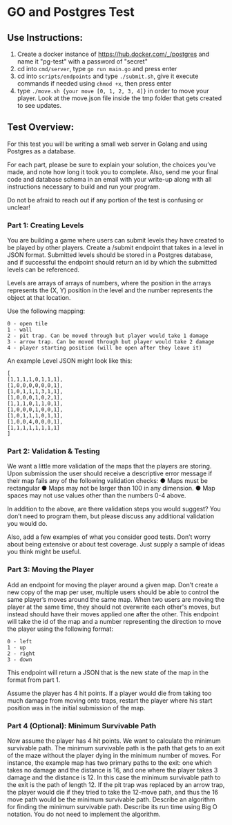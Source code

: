 # GO and Postgres Test


## Use Instructions:
1. Create a docker instance of https://hub.docker.com/_/postgres and name it "pg-test" with a password of "secret"
2. cd into `cmd/server`, type `go run main.go` and press enter
3. cd into `scripts/endpoints` and type `./submit.sh`, give it execute commands if needed using `chmod +x`, then press enter
4. type `./move.sh {your move [0, 1, 2, 3, 4]}` in order to move your player. Look at the move.json file inside the tmp folder that gets created to see updates.

## Test Overview:
For this test you will be writing a small web server in Golang and using Postgres as a database.

For each part, please be sure to explain your solution, the choices you’ve made, and note how long it took you to complete. Also, send me your final code and database schema in an email with your write-up along with all instructions necessary to build and run your program.

Do not be afraid to reach out if any portion of the test is confusing or unclear!

### Part 1: Creating Levels
You are building a game where users can submit levels they have created to be played by other players. Create a /submit endpoint that takes in a level in JSON format. Submitted levels should be stored in a Postgres database, and if successful the endpoint should return an id by which the submitted levels can be referenced.

Levels are arrays of arrays of numbers, where the position in the arrays represents the (X, Y) position in the level and the number represents the object at that location. 

Use the following mapping:
```
0 - open tile
1 - wall
2 - pit trap. Can be moved through but player would take 1 damage
3 - arrow trap. Can be moved through but player would take 2 damage
4 - player starting position (will be open after they leave it)
```

An example Level JSON might look like this:
```
[
[1,1,1,1,0,1,1,1],
[1,0,0,0,0,0,0,1],
[1,0,1,1,1,3,1,1],
[1,0,0,0,1,0,2,1],
[1,1,1,0,1,1,0,1],
[1,0,0,0,1,0,0,1],
[1,0,1,1,1,0,1,1],
[1,0,0,4,0,0,0,1],
[1,1,1,1,1,1,1,1]
]
```

### Part 2: Validation & Testing
We want a little more validation of the maps that the players are storing. Upon submission the user should receive a descriptive error message if their map fails any of the following validation checks:
● Maps must be rectangular
● Maps may not be larger than 100 in any dimension.
● Map spaces may not use values other than the numbers 0-4 above.

In addition to the above, are there validation steps you would suggest? You don’t need to program them, but please discuss any additional validation you would do.

Also, add a few examples of what you consider good tests. Don’t worry about being extensive or about test coverage. Just supply a sample of ideas you think might be useful.

### Part 3: Moving the Player
Add an endpoint for moving the player around a given map. Don’t create a new copy of the map per user, multiple users should be able to control the same player’s moves around the same map. When two users are moving the player at the same time, they should not overwrite each other's moves, but instead should have their moves applied one after the other.
This endpoint will take the id of the map and a number representing the direction to move the player using the following format:
```
0 - left
1 - up
2 - right
3 - down
```
This endpoint will return a JSON that is the new state of the map in the format from part 1. 

Assume the player has 4 hit points. If a player would die from taking too much damage from moving onto traps, restart the player where his start position was in the initial submission of the map.

### Part 4 (Optional): Minimum Survivable Path
Now assume the player has 4 hit points. We want to calculate the minimum survivable path. The minimum survivable path is the path that gets to an exit of the maze without the player dying in the minimum number of moves. For instance, the example map has two primary paths to the exit: one which takes no damage and the distance is 16, and one where the player takes 3 damage and the distance is 12. In this case the minimum survivable path to the exit is the path of length 12. If the pit trap was replaced by an arrow trap, the player would die if they tried to take the 12-move path, and thus the 16 move path would be the minimum survivable path. Describe an algorithm for finding the minimum survivable path. Describe its run time using Big O notation. You do not need to implement the algorithm.